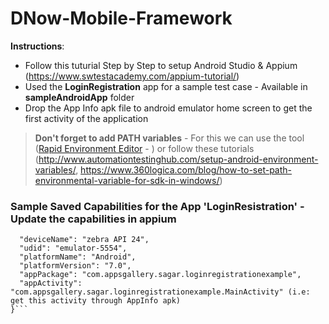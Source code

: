 # DNow-Mobile-Framework

**Instructions**:
- Follow this tuturial Step by Step to setup Android Studio & Appium (https://www.swtestacademy.com/appium-tutorial/)
- Used the **LoginRegistration** app for a sample test case - Available in **sampleAndroidApp** folder
- Drop the App Info apk file to android emulator home screen to get the first activity of the application
> **Don't forget to add PATH variables** - For this we can use the tool ([Rapid Environment Editor](https://www.rapidee.com/en/download) - ) or follow these tutorials (http://www.automationtestinghub.com/setup-android-environment-variables/, https://www.360logica.com/blog/how-to-set-path-environmental-variable-for-sdk-in-windows/)

### Sample Saved Capabilities for the App 'LoginResistration' -Update the capabilities in appium

```{
  "deviceName": "zebra API 24",
  "udid": "emulator-5554",
  "platformName": "Android",
  "platformVersion": "7.0",
  "appPackage": "com.appsgallery.sagar.loginregistrationexample",
  "appActivity": "com.appsgallery.sagar.loginregistrationexample.MainActivity" (i.e: get this activity through AppInfo apk)
}```
